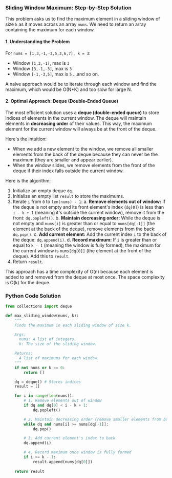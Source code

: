 ### Sliding Window Maximum: Step-by-Step Solution

This problem asks us to find the maximum element in a sliding window of size `k` as it moves across an array `nums`. We need to return an array containing the maximum for each window.

#### 1. Understanding the Problem

For `nums = [1,3,-1,-3,5,3,6,7], k = 3`:
- Window `[1,3,-1]`, max is `3`
- Window `[3,-1,-3]`, max is `3`
- Window `[-1,-3,5]`, max is `5`
...and so on.

A naive approach would be to iterate through each window and find the maximum, which would be O(N*K) and too slow for large N.

#### 2. Optimal Approach: Deque (Double-Ended Queue)

The most efficient solution uses a **deque (double-ended queue)** to store indices of elements in the current window. The deque will maintain elements in **decreasing order** of their values. This way, the maximum element for the current window will always be at the front of the deque.

Here's the intuition:
- When we add a new element to the window, we remove all smaller elements from the back of the deque because they can never be the maximum (they are smaller and appear earlier).
- When the window slides, we remove elements from the front of the deque if their index falls outside the current window.

Here is the algorithm:

1.  Initialize an empty deque `dq`.
2.  Initialize an empty list `result` to store the maximums.
3.  Iterate `i` from `0` to `len(nums) - 1`:
    a. **Remove elements out of window:** If the deque is not empty and its front element's index (`dq[0]`) is less than `i - k + 1` (meaning it's outside the current window), remove it from the front: `dq.popleft()`.
    b. **Maintain decreasing order:** While the deque is not empty and `nums[i]` is greater than or equal to `nums[dq[-1]]` (the element at the back of the deque), remove elements from the back: `dq.pop()`.
    c. **Add current element:** Add the current index `i` to the back of the deque: `dq.append(i)`.
    d. **Record maximum:** If `i` is greater than or equal to `k - 1` (meaning the window is fully formed), the maximum for the current window is `nums[dq[0]]` (the element at the front of the deque). Add this to `result`.
4.  Return `result`.

This approach has a time complexity of O(n) because each element is added to and removed from the deque at most once. The space complexity is O(k) for the deque.

### Python Code Solution

```python
from collections import deque

def max_sliding_window(nums, k):
    """
    Finds the maximum in each sliding window of size k.

    Args:
      nums: A list of integers.
      k: The size of the sliding window.

    Returns:
      A list of maximums for each window.
    """
    if not nums or k == 0:
        return []

    dq = deque() # Stores indices
    result = []

    for i in range(len(nums)):
        # 1. Remove elements out of window
        if dq and dq[0] < i - k + 1:
            dq.popleft()

        # 2. Maintain decreasing order (remove smaller elements from back)
        while dq and nums[i] >= nums[dq[-1]]:
            dq.pop()

        # 3. Add current element's index to back
        dq.append(i)

        # 4. Record maximum once window is fully formed
        if i >= k - 1:
            result.append(nums[dq[0]])
            
    return result

```

